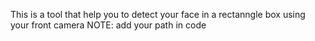 This is a tool that help you to detect your face in a rectanngle box using your front camera 
NOTE: add your path in code 
